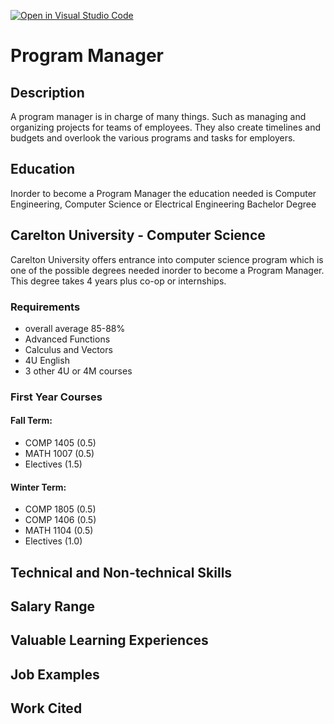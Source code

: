 [![Open in Visual Studio Code](https://classroom.github.com/assets/open-in-vscode-c66648af7eb3fe8bc4f294546bfd86ef473780cde1dea487d3c4ff354943c9ae.svg)](https://classroom.github.com/online_ide?assignment_repo_id=8797078&assignment_repo_type=AssignmentRepo)
# Program Manager

## Description
A program manager is in charge of many things. Such as managing and organizing projects for teams of employees. They also create timelines and budgets and overlook the various programs and tasks for employers. 

## Education
Inorder to become a Program Manager the education needed is Computer Engineering, Computer Science or Electrical Engineering Bachelor Degree

## Carelton University - Computer Science
Carelton University offers entrance into computer science program which is one of the possible degrees needed inorder to become a Program Manager. This degree takes 4 years plus co-op or internships.
### Requirements
- overall average 85-88%
- Advanced Functions
- Calculus and Vectors
- 4U English
- 3 other 4U or 4M courses
### First Year Courses
#### Fall Term: 
- COMP 1405 (0.5)
- MATH 1007 (0.5)
- Electives (1.5)
#### Winter Term: 
- COMP 1805 (0.5)
- COMP 1406 (0.5)
- MATH 1104 (0.5)
- Electives (1.0)

## Technical and Non-technical Skills

## Salary Range

## Valuable Learning Experiences

## Job Examples

## Work Cited


